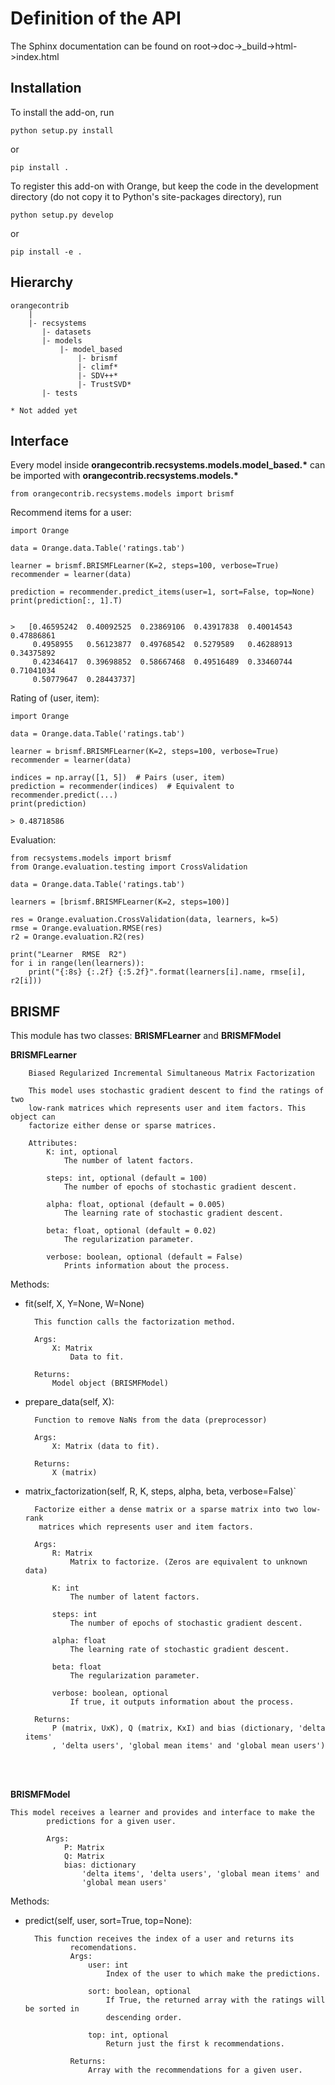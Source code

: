 Definition of the API
=====================

The Sphinx documentation can be found on root->doc->_build->html->index.html


Installation
------------

To install the add-on, run

    python setup.py install

or

    pip install .

To register this add-on with Orange, but keep the code in the development directory (do not copy it to 
Python's site-packages directory), run

    python setup.py develop

or

    pip install -e .


Hierarchy
---------
```
orangecontrib
    |
    |- recsystems
       |- datasets
       |- models
           |- model_based
               |- brismf
               |- climf*
               |- SDV++*
               |- TrustSVD*
       |- tests
       
* Not added yet
```



Interface
---------

Every model inside **orangecontrib.recsystems.models.model_based.\*** can be imported with **orangecontrib.recsystems.models.\***

    from orangecontrib.recsystems.models import brismf
    
Recommend items for a user:

    import Orange

    data = Orange.data.Table('ratings.tab')

    learner = brismf.BRISMFLearner(K=2, steps=100, verbose=True)
    recommender = learner(data)

    prediction = recommender.predict_items(user=1, sort=False, top=None)
    print(prediction[:, 1].T)
    

    >   [0.46595242  0.40092525  0.23869106  0.43917838  0.40014543  0.47886861
         0.4958955   0.56123877  0.49768542  0.5279589   0.46288913  0.34375892
         0.42346417  0.39698852  0.58667468  0.49516489  0.33460744  0.71041034
         0.50779647  0.28443737]

Rating of (user, item):

    import Orange

    data = Orange.data.Table('ratings.tab')

    learner = brismf.BRISMFLearner(K=2, steps=100, verbose=True)
    recommender = learner(data)
    
    indices = np.array([1, 5])  # Pairs (user, item)
    prediction = recommender(indices)  # Equivalent to recommender.predict(...)
    print(prediction)
    
    > 0.48718586


Evaluation:

    from recsystems.models import brismf
    from Orange.evaluation.testing import CrossValidation
    
    data = Orange.data.Table('ratings.tab')
    
    learners = [brismf.BRISMFLearner(K=2, steps=100)]
    
    res = Orange.evaluation.CrossValidation(data, learners, k=5)
    rmse = Orange.evaluation.RMSE(res)
    r2 = Orange.evaluation.R2(res)
    
    print("Learner  RMSE  R2")
    for i in range(len(learners)):
        print("{:8s} {:.2f} {:5.2f}".format(learners[i].name, rmse[i], r2[i]))
    
BRISMF
------

This module has two classes: **BRISMFLearner** and **BRISMFModel**

**BRISMFLearner**
```
    Biased Regularized Incremental Simultaneous Matrix Factorization

    This model uses stochastic gradient descent to find the ratings of two
    low-rank matrices which represents user and item factors. This object can
    factorize either dense or sparse matrices.

    Attributes:
        K: int, optional
            The number of latent factors.

        steps: int, optional (default = 100)
            The number of epochs of stochastic gradient descent.

        alpha: float, optional (default = 0.005)
            The learning rate of stochastic gradient descent.

        beta: float, optional (default = 0.02)
            The regularization parameter.

        verbose: boolean, optional (default = False)
            Prints information about the process.
```

Methods:

* fit(self, X, Y=None, W=None)

        This function calls the factorization method.

        Args:
            X: Matrix
                Data to fit.

        Returns:
            Model object (BRISMFModel)

* prepare_data(self, X):

        Function to remove NaNs from the data (preprocessor)

        Args:
            X: Matrix (data to fit).

        Returns:
            X (matrix)

* matrix_factorization(self, R, K, steps, alpha, beta, verbose=False)`

        Factorize either a dense matrix or a sparse matrix into two low-rank
         matrices which represents user and item factors.

        Args:
            R: Matrix
                Matrix to factorize. (Zeros are equivalent to unknown data)

            K: int
                The number of latent factors.

            steps: int
                The number of epochs of stochastic gradient descent.

            alpha: float
                The learning rate of stochastic gradient descent.

            beta: float
                The regularization parameter.

            verbose: boolean, optional
                If true, it outputs information about the process.

        Returns:
            P (matrix, UxK), Q (matrix, KxI) and bias (dictionary, 'delta items'
            , 'delta users', 'global mean items' and 'global mean users')

<br>
<br>

**BRISMFModel**

```
This model receives a learner and provides and interface to make the
        predictions for a given user.

        Args:
            P: Matrix
            Q: Matrix
            bias: dictionary
                'delta items', 'delta users', 'global mean items' and
                'global mean users'
```

Methods:

* predict(self, user, sort=True, top=None):

        This function receives the index of a user and returns its
                recomendations.
                Args:
                    user: int
                        Index of the user to which make the predictions.
        
                    sort: boolean, optional
                        If True, the returned array with the ratings will be sorted in
                        descending order.
        
                    top: int, optional
                        Return just the first k recommendations.
        
                Returns:
                    Array with the recommendations for a given user.